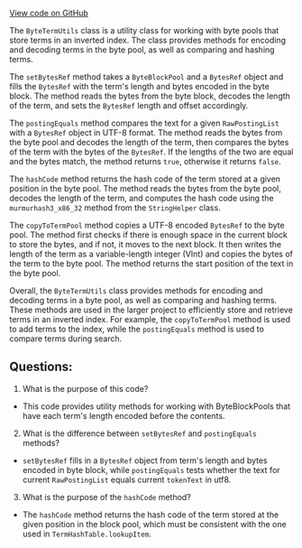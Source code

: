 [View code on GitHub](https://github.com/misbahsy/the-algorithm/src/java/com/twitter/search/core/earlybird/index/inverted/ByteTermUtils.java)

The `ByteTermUtils` class is a utility class for working with byte pools that store terms in an inverted index. The class provides methods for encoding and decoding terms in the byte pool, as well as comparing and hashing terms. 

The `setBytesRef` method takes a `ByteBlockPool` and a `BytesRef` object and fills the `BytesRef` with the term's length and bytes encoded in the byte block. The method reads the bytes from the byte block, decodes the length of the term, and sets the `BytesRef` length and offset accordingly. 

The `postingEquals` method compares the text for a given `RawPostingList` with a `BytesRef` object in UTF-8 format. The method reads the bytes from the byte pool and decodes the length of the term, then compares the bytes of the term with the bytes of the `BytesRef`. If the lengths of the two are equal and the bytes match, the method returns `true`, otherwise it returns `false`. 

The `hashCode` method returns the hash code of the term stored at a given position in the byte pool. The method reads the bytes from the byte pool, decodes the length of the term, and computes the hash code using the `murmurhash3_x86_32` method from the `StringHelper` class. 

The `copyToTermPool` method copies a UTF-8 encoded `BytesRef` to the byte pool. The method first checks if there is enough space in the current block to store the bytes, and if not, it moves to the next block. It then writes the length of the term as a variable-length integer (VInt) and copies the bytes of the term to the byte pool. The method returns the start position of the text in the byte pool. 

Overall, the `ByteTermUtils` class provides methods for encoding and decoding terms in a byte pool, as well as comparing and hashing terms. These methods are used in the larger project to efficiently store and retrieve terms in an inverted index. For example, the `copyToTermPool` method is used to add terms to the index, while the `postingEquals` method is used to compare terms during search.
## Questions: 
 1. What is the purpose of this code?
- This code provides utility methods for working with ByteBlockPools that have each term's length encoded before the contents.

2. What is the difference between `setBytesRef` and `postingEquals` methods?
- `setBytesRef` fills in a `BytesRef` object from term's length and bytes encoded in byte block, while `postingEquals` tests whether the text for current `RawPostingList` equals current `tokenText` in utf8.

3. What is the purpose of the `hashCode` method?
- The `hashCode` method returns the hash code of the term stored at the given position in the block pool, which must be consistent with the one used in `TermHashTable.lookupItem`.
